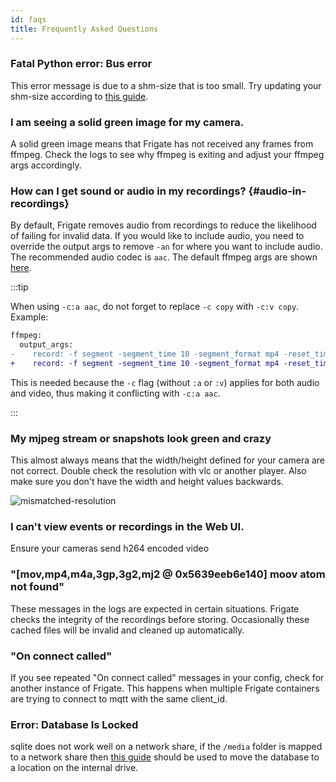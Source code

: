 ```yaml
---
id: faqs
title: Frequently Asked Questions
---
```


### Fatal Python error: Bus error

This error message is due to a shm-size that is too small. Try updating your shm-size according to [this guide](../frigate/installation.md#calculating-required-shm-size).

### I am seeing a solid green image for my camera.

A solid green image means that Frigate has not received any frames from ffmpeg. Check the logs to see why ffmpeg is exiting and adjust your ffmpeg args accordingly.

### How can I get sound or audio in my recordings? {#audio-in-recordings}

By default, Frigate removes audio from recordings to reduce the likelihood of failing for invalid data. If you would like to include audio, you need to override the output args to remove `-an` for where you want to include audio. The recommended audio codec is `aac`. The default ffmpeg args are shown [here](../configuration/index.md/#full-configuration-reference).

:::tip

When using `-c:a aac`, do not forget to replace `-c copy` with `-c:v copy`. Example:

```diff title="frigate.yml"
ffmpeg:
  output_args:
-    record: -f segment -segment_time 10 -segment_format mp4 -reset_timestamps 1 -strftime 1 -c copy -an
+    record: -f segment -segment_time 10 -segment_format mp4 -reset_timestamps 1 -strftime 1 -c:v copy -c:a aac
```

This is needed because the `-c` flag (without `:a` or `:v`) applies for both audio and video, thus making it conflicting with `-c:a aac`.

:::

### My mjpeg stream or snapshots look green and crazy

This almost always means that the width/height defined for your camera are not correct. Double check the resolution with vlc or another player. Also make sure you don't have the width and height values backwards.

![mismatched-resolution](/img/mismatched-resolution-min.jpg)

### I can't view events or recordings in the Web UI.

Ensure your cameras send h264 encoded video

### "[mov,mp4,m4a,3gp,3g2,mj2 @ 0x5639eeb6e140] moov atom not found"

These messages in the logs are expected in certain situations. Frigate checks the integrity of the recordings before storing. Occasionally these cached files will be invalid and cleaned up automatically.

### "On connect called"

If you see repeated "On connect called" messages in your config, check for another instance of Frigate. This happens when multiple Frigate containers are trying to connect to mqtt with the same client_id.

### Error: Database Is Locked

sqlite does not work well on a network share, if the `/media` folder is mapped to a network share then [this guide](../configuration/advanced.md#database) should be used to move the database to a location on the internal drive.
